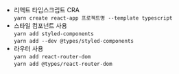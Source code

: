 - 리액트 타입스크립트 CRA <br />
```yarn create react-app 프로젝트명 --template typescript```
- 스타일 컴포넌트 사용  <br />
```yarn add styled-components``` <br />
```yarn add --dev @types/styled-components```
- 라우터 사용  <br />
```yarn add react-router-dom``` <br />
```yarn add @types/react-router-dom```
